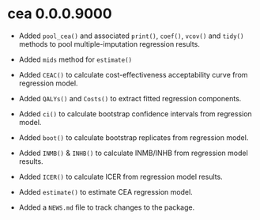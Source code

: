 # cea 0.0.0.9000

* Added `pool_cea()` and associated `print()`, `coef()`, `vcov()` and `tidy()`
  methods to pool multiple-imputation regression results.

* Added `mids` method for `estimate()`

* Added `CEAC()` to calculate cost-effectiveness acceptability curve from
  regression model.

* Added `QALYs()` and `Costs()` to extract fitted regression components.

* Added `ci()` to calculate bootstrap confidence intervals from regression
  model.
  
* Added `boot()` to calculate bootstrap replicates from regression model.

* Added `INMB()` & `INHB()` to calculate INMB/INHB from regression model
  results.

* Added `ICER()` to calculate ICER from regression model results.

* Added `estimate()` to estimate CEA regression model.

* Added a `NEWS.md` file to track changes to the package.
